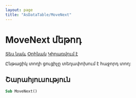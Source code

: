 ```yaml
---
layout: page
title: "AsDataTable/MoveNext"
---
```



# MoveNext մեթոդ

[Տես նաև](../AsDataTable.md) [Օրինակ](../../Examples/AsDataTable.md) [Կիրառվում է](../AsDataTable.md)

Ընթացիկ տողի ցուցիչը տեղափոխում է հաջորդ տող:

## Շարահյուսություն

``` vb
Sub MoveNext()
```
